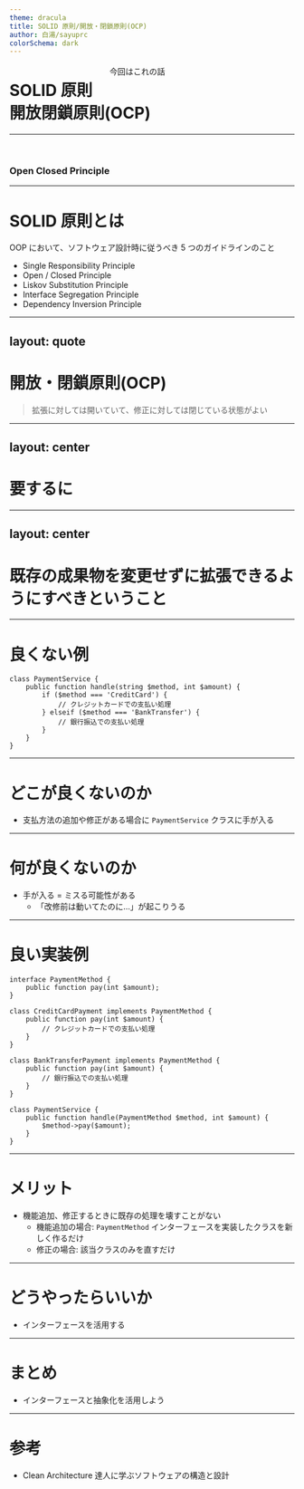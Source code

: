 ```yaml
---
theme: dracula
title: SOLID 原則/開放・閉鎖原則(OCP)
author: 白湯/sayuprc
colorSchema: dark
---
```


# SOLID 原則<br>開放閉鎖原則(OCP)

___
<br>

### Open Closed Principle

---

# SOLID 原則とは

OOP において、ソフトウェア設計時に従うべき 5 つのガイドラインのこと

<v-click>
  <Arrow x1="400" y1="185" x2="330" y2="185" />
  <span style="position: absolute; top: 170px; left: 405px;">今回はこれの話</span>
</v-click>

- Single Responsibility Principle
- Open / Closed Principle
- Liskov Substitution Principle
- Interface Segregation Principle
- Dependency Inversion Principle

---
layout: quote
---

# 開放・閉鎖原則(OCP)

> 拡張に対しては開いていて、修正に対しては閉じている状態がよい

---
layout: center
---

# 要するに

---
layout: center
---

# 既存の成果物を変更せずに拡張できるようにすべきということ

---

# 良くない例

```php{all|3-7}
class PaymentService {
    public function handle(string $method, int $amount) {
        if ($method === 'CreditCard') {
            // クレジットカードでの支払い処理
        } elseif ($method === 'BankTransfer') {
            // 銀行振込での支払い処理
        }
    }
}
```

<!--
支払処理を行うクラスで $method に応じて分岐をしている
-->

---

# どこが良くないのか

- 支払方法の追加や修正がある場合に `PaymentService` クラスに手が入る

---

# 何が良くないのか

- 手が入る = ミスる可能性がある
  - 「改修前は動いてたのに…」が起こりうる

---

# 良い実装例

```php{all|1-3|5-15|17-21}
interface PaymentMethod {
    public function pay(int $amount);
}

class CreditCardPayment implements PaymentMethod {
    public function pay(int $amount) {
        // クレジットカードでの支払い処理
    }
}

class BankTransferPayment implements PaymentMethod {
    public function pay(int $amount) {
        // 銀行振込での支払い処理
    }
}

class PaymentService {
    public function handle(PaymentMethod $method, int $amount) {
        $method->pay($amount);
    }
}
```

<!--
支払方法を抽象化したインターフェースを作る  
それぞれの支払い方法で実装して、サービス側はインターフェースに依存するようにする
-->

---

# メリット

- 機能追加、修正するときに既存の処理を壊すことがない
  - 機能追加の場合: `PaymentMethod` インターフェースを実装したクラスを新しく作るだけ
  - 修正の場合: 該当クラスのみを直すだけ

---

# どうやったらいいか

- インターフェースを活用する

---

# まとめ

- インターフェースと抽象化を活用しよう

---

# 参考

- Clean Architecture 達人に学ぶソフトウェアの構造と設計 
